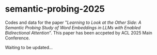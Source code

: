 # semantic-probing-2025
Codes and data for the paper "_Learning to Look at the Other Side: A Semantic Probing Study of Word Embeddings in LLMs with Enabled Bidirectional Attention_". This paper has been accpeted by ACL 2025 Main Conference.

Waiting to be updated...
